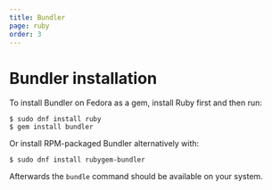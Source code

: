 ```yaml
---
title: Bundler
page: ruby
order: 3
---
```


# Bundler installation

To install Bundler on Fedora as a gem, install Ruby first and then run:

```
$ sudo dnf install ruby
$ gem install bundler
```

Or install RPM-packaged Bundler alternatively with:

```
$ sudo dnf install rubygem-bundler
```

Afterwards the `bundle` command should be available on your system.
